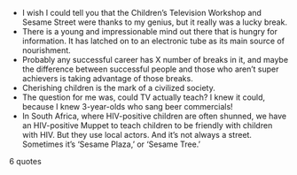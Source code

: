  - I wish I could tell you that the Children’s Television Workshop and Sesame Street were thanks to my genius, but it really was a lucky break.
 - There is a young and impressionable mind out there that is hungry for information. It has latched on to an electronic tube as its main source of nourishment.
 - Probably any successful career has X number of breaks in it, and maybe the difference between successful people and those who aren’t super achievers is taking advantage of those breaks.
 - Cherishing children is the mark of a civilized society.
 - The question for me was, could TV actually teach? I knew it could, because I knew 3-year-olds who sang beer commercials!
 - In South Africa, where HIV-positive children are often shunned, we have an HIV-positive Muppet to teach children to be friendly with children with HIV. But they use local actors. And it’s not always a street. Sometimes it’s ‘Sesame Plaza,’ or ‘Sesame Tree.’

6 quotes